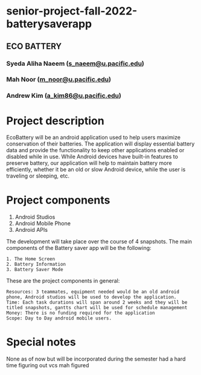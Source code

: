 # senior-project-fall-2022-batterysaverapp
## ECO BATTERY
###  Syeda Aliha Naeem (s_naeem@u.pacific.edu)
###  Mah Noor (m_noor@u.pacific.edu)
###  Andrew Kim (a_kim86@u.pacific.edu)

# Project description

EcoBattery will be an android application used to help users maximize conservation of their batteries. The application will display essential battery data and provide the functionality to keep other applications enabled or disabled while in use. While Android devices have built-in features to preserve battery, our application will help to maintain battery more efficiently, whether it be an old or slow Android device, while the user is traveling or sleeping, etc.

# Project components

1. Android Studios
2. Android Mobile Phone
3. Android APIs

The development will take place over the course of 4 snapshots. The main components of the Battery saver app will be the following: 
    
    1. The Home Screen
    2. Battery Information 
    3. Battery Saver Mode

These are the project components in general:

    Resources: 3 teammates, equipment needed would be an old android phone, Android studios will be used to develop the application.
    Time: Each task durations will span around 2 weeks and they will be titled snapshots, gantts chart will be used for schedule management
    Money: There is no funding required for the application
    Scope: Day to Day android mobile users.

# Special notes
None as of now but will be incorporated during the semester
had a hard time figuring out vcs
mah figured

